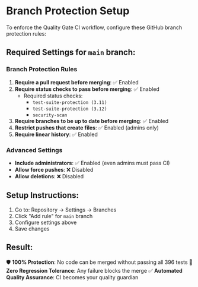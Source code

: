# Branch Protection Setup

To enforce the Quality Gate CI workflow, configure these GitHub branch protection rules:

## Required Settings for `main` branch:

### Branch Protection Rules
1. **Require a pull request before merging**: ✅ Enabled
2. **Require status checks to pass before merging**: ✅ Enabled
   - Required status checks:
     - `test-suite-protection (3.11)`
     - `test-suite-protection (3.12)` 
     - `security-scan`
3. **Require branches to be up to date before merging**: ✅ Enabled
4. **Restrict pushes that create files**: ✅ Enabled (admins only)
5. **Require linear history**: ✅ Enabled

### Advanced Settings
- **Include administrators**: ✅ Enabled (even admins must pass CI)
- **Allow force pushes**: ❌ Disabled 
- **Allow deletions**: ❌ Disabled

## Setup Instructions:
1. Go to: Repository → Settings → Branches
2. Click "Add rule" for `main` branch
3. Configure settings above
4. Save changes

## Result:
🛡️ **100% Protection**: No code can be merged without passing all 396 tests
🚫 **Zero Regression Tolerance**: Any failure blocks the merge
✅ **Automated Quality Assurance**: CI becomes your quality guardian 